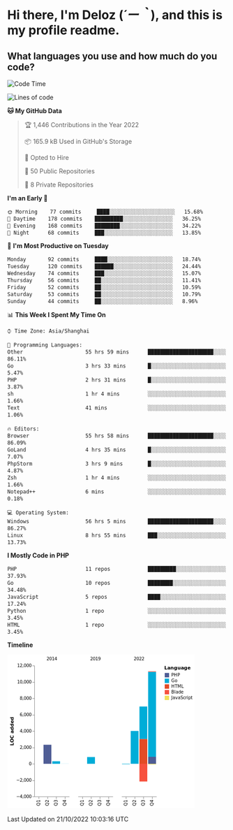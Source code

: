 # **Hi there, I'm Deloz (*´ー｀*), and this is my profile readme.**
<!--  [![Profile views](https://gpvc.arturio.dev/dank-del)](https://github.com/dank-del) -->
## **What languages you use and how much do you code?**

<!--START_SECTION:waka-->
![Code Time](http://img.shields.io/badge/Code%20Time-82%20hrs%204%20mins-blue)

![Lines of code](https://img.shields.io/badge/From%20Hello%20World%20I%27ve%20Written-23%20Thousand%20lines%20of%20code-blue)

**🐱 My GitHub Data** 

> 🏆 1,446 Contributions in the Year 2022
 > 
> 📦 165.9 kB Used in GitHub's Storage 
 > 
> 💼 Opted to Hire
 > 
> 📜 50 Public Repositories 
 > 
> 🔑 8 Private Repositories  
 > 
**I'm an Early 🐤** 

```text
🌞 Morning    77 commits     ████░░░░░░░░░░░░░░░░░░░░░   15.68% 
🌆 Daytime    178 commits    █████████░░░░░░░░░░░░░░░░   36.25% 
🌃 Evening    168 commits    ████████░░░░░░░░░░░░░░░░░   34.22% 
🌙 Night      68 commits     ███░░░░░░░░░░░░░░░░░░░░░░   13.85%

```
📅 **I'm Most Productive on Tuesday** 

```text
Monday       92 commits     ████░░░░░░░░░░░░░░░░░░░░░   18.74% 
Tuesday      120 commits    ██████░░░░░░░░░░░░░░░░░░░   24.44% 
Wednesday    74 commits     ███░░░░░░░░░░░░░░░░░░░░░░   15.07% 
Thursday     56 commits     ██░░░░░░░░░░░░░░░░░░░░░░░   11.41% 
Friday       52 commits     ██░░░░░░░░░░░░░░░░░░░░░░░   10.59% 
Saturday     53 commits     ██░░░░░░░░░░░░░░░░░░░░░░░   10.79% 
Sunday       44 commits     ██░░░░░░░░░░░░░░░░░░░░░░░   8.96%

```


📊 **This Week I Spent My Time On** 

```text
⌚︎ Time Zone: Asia/Shanghai

💬 Programming Languages: 
Other                    55 hrs 59 mins      █████████████████████░░░░   86.11% 
Go                       3 hrs 33 mins       █░░░░░░░░░░░░░░░░░░░░░░░░   5.47% 
PHP                      2 hrs 31 mins       █░░░░░░░░░░░░░░░░░░░░░░░░   3.87% 
sh                       1 hr 4 mins         ░░░░░░░░░░░░░░░░░░░░░░░░░   1.66% 
Text                     41 mins             ░░░░░░░░░░░░░░░░░░░░░░░░░   1.06%

🔥 Editors: 
Browser                  55 hrs 58 mins      █████████████████████░░░░   86.09% 
GoLand                   4 hrs 35 mins       █░░░░░░░░░░░░░░░░░░░░░░░░   7.07% 
PhpStorm                 3 hrs 9 mins        █░░░░░░░░░░░░░░░░░░░░░░░░   4.87% 
Zsh                      1 hr 4 mins         ░░░░░░░░░░░░░░░░░░░░░░░░░   1.66% 
Notepad++                6 mins              ░░░░░░░░░░░░░░░░░░░░░░░░░   0.18%

💻 Operating System: 
Windows                  56 hrs 5 mins       █████████████████████░░░░   86.27% 
Linux                    8 hrs 55 mins       ███░░░░░░░░░░░░░░░░░░░░░░   13.73%

```

**I Mostly Code in PHP** 

```text
PHP                      11 repos            █████████░░░░░░░░░░░░░░░░   37.93% 
Go                       10 repos            ████████░░░░░░░░░░░░░░░░░   34.48% 
JavaScript               5 repos             ████░░░░░░░░░░░░░░░░░░░░░   17.24% 
Python                   1 repo              ░░░░░░░░░░░░░░░░░░░░░░░░░   3.45% 
HTML                     1 repo              ░░░░░░░░░░░░░░░░░░░░░░░░░   3.45%

```


**Timeline**

![Chart not found](https://raw.githubusercontent.com/deloz/deloz/main/charts/bar_graph.png) 


 Last Updated on 21/10/2022 10:03:16 UTC
<!--END_SECTION:waka-->
